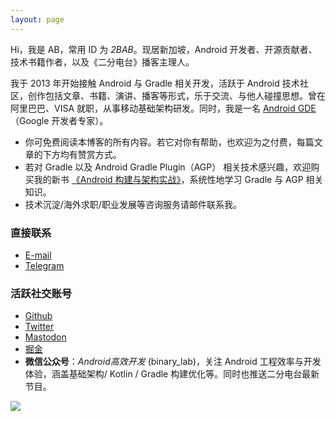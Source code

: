 ```yaml
---
layout: page
---
```


Hi，我是 AB，常用 ID 为 *2BAB*。现居新加坡，Android 开发者、开源贡献者、技术书籍作者，以及《二分电台》播客主理人。

我于 2013 年开始接触 Android 与 Gradle 相关开发，活跃于 Android 技术社区，创作包括文章、书籍、演讲、播客等形式，乐于交流、与他人碰撞思想。曾在阿里巴巴、VISA 就职，从事移动基础架构研发。同时，我是一名 [Android GDE](https://developers.google.com/community/experts/directory/profile/profile-el-zhang-2bab)（Google 开发者专家）。

- 你可免费阅读本博客的所有内容。若它对你有帮助，也欢迎为之付费，每篇文章的下方均有赞赏方式。
- 若对 Gradle 以及 Android Gradle Plugin（AGP） 相关技术感兴趣，欢迎购买我的新书 [《Android 构建与架构实战》](/book)，系统性地学习 Gradle 与 AGP 相关知识。
- 技术沉淀/海外求职/职业发展等咨询服务请邮件联系我。


### 直接联系

- [E-mail](mailto:xx2bab@gmail.com)
- [Telegram](https://t.me/xx2bab)


### 活跃社交账号

- [Github](https://www.github.com/2BAB)
- [Twitter](https://www.twitter.com/x2bab)
- [Mastodon](https://androiddev.social/@2BAB)
- [掘金](https://juejin.cn/user/1926000099997949)
- **微信公众号**：*Android高效开发* (binary_lab)，关注 Android 工程效率与开发体验，涵盖基础架构/ Kotlin / Gradle 构建优化等。同时也推送二分电台最新节目。

![](https://2bab-images.lastmayday.com/blog/%E5%85%AC%E4%BC%97%E5%8F%B7.jpg?imageslim)



